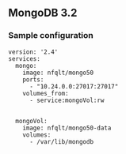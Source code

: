 ## MongoDB 3.2

### Sample configuration

```
version: '2.4'
services:
  mongo:
    image: nfqlt/mongo50
    ports:
      - "10.24.0.0:27017:27017"
    volumes_from:
      - service:mongoVol:rw


  mongoVol:
    image: nfqlt/mongo50-data
    volumes:
      - /var/lib/mongodb

```
